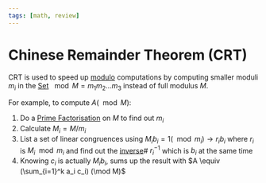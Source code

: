 ```yaml
---
tags: [math, review]
---
```


# Chinese Remainder Theorem (CRT)

CRT is used to speed up [modulo](202210090858.md) computations by computing
smaller moduli $m_i$ in the [Set](202204281446.md) $\mod M = m_1 m_2 \ldots m_3$
instead of full modulus $M$.

For example, to compute $A (\mod M)$:
1. Do a [Prime Factorisation](202210221918.md) on $M$ to find out $m_i$
2. Calculate $M_i = M / m_i$
3. List a set of linear congruences using $M_i b_i = 1 (\mod m_i) \rightarrow
   r_i b_i$ where $r_i$ is $M_i \mod m_i$ and find out the
   [inverse](202210082303.md)# $r_i^{-1}$ which is $b_i$ at the same time
4. Knowing $c_i$ is actually $M_i b_i$, sums up the result with $A \equiv
   (\sum_{i=1}^k a_i c_i) (\mod M)$
